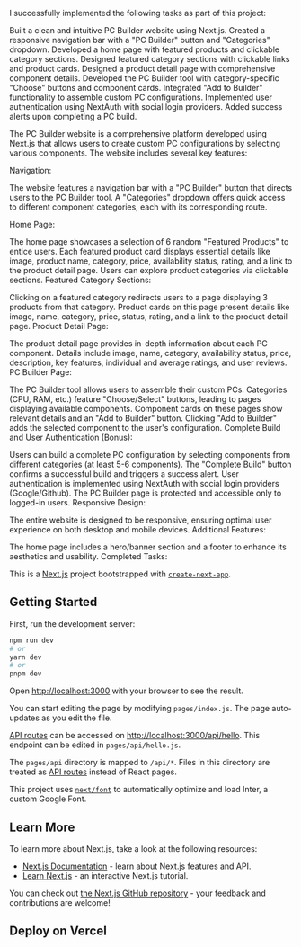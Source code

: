 I successfully implemented the following tasks as part of this project:

Built a clean and intuitive PC Builder website using Next.js.
Created a responsive navigation bar with a "PC Builder" button and "Categories" dropdown.
Developed a home page with featured products and clickable category sections.
Designed featured category sections with clickable links and product cards.
Designed a product detail page with comprehensive component details.
Developed the PC Builder tool with category-specific "Choose" buttons and component cards.
Integrated "Add to Builder" functionality to assemble custom PC configurations.
Implemented user authentication using NextAuth with social login providers.
Added success alerts upon completing a PC build.


The PC Builder website is a comprehensive platform developed using Next.js that allows users to create custom PC configurations by selecting various components. The website includes several key features:

Navigation:

The website features a navigation bar with a "PC Builder" button that directs users to the PC Builder tool.
A "Categories" dropdown offers quick access to different component categories, each with its corresponding route.

Home Page:

The home page showcases a selection of 6 random "Featured Products" to entice users.
Each featured product card displays essential details like image, product name, category, price, availability status, rating, and a link to the product detail page.
Users can explore product categories via clickable sections.
Featured Category Sections:

Clicking on a featured category redirects users to a page displaying 3 products from that category.
Product cards on this page present details like image, name, category, price, status, rating, and a link to the product detail page.
Product Detail Page:

The product detail page provides in-depth information about each PC component.
Details include image, name, category, availability status, price, description, key features, individual and average ratings, and user reviews.
PC Builder Page:

The PC Builder tool allows users to assemble their custom PCs.
Categories (CPU, RAM, etc.) feature "Choose/Select" buttons, leading to pages displaying available components.
Component cards on these pages show relevant details and an "Add to Builder" button.
Clicking "Add to Builder" adds the selected component to the user's configuration.
Complete Build and User Authentication (Bonus):

Users can build a complete PC configuration by selecting components from different categories (at least 5-6 components).
The "Complete Build" button confirms a successful build and triggers a success alert.
User authentication is implemented using NextAuth with social login providers (Google/Github).
The PC Builder page is protected and accessible only to logged-in users.
Responsive Design:

The entire website is designed to be responsive, ensuring optimal user experience on both desktop and mobile devices.
Additional Features:

The home page includes a hero/banner section and a footer to enhance its aesthetics and usability.
Completed Tasks:

This is a [Next.js](https://nextjs.org/) project bootstrapped with [`create-next-app`](https://github.com/vercel/next.js/tree/canary/packages/create-next-app).

## Getting Started

First, run the development server:

```bash
npm run dev
# or
yarn dev
# or
pnpm dev
```

Open [http://localhost:3000](http://localhost:3000) with your browser to see the result.

You can start editing the page by modifying `pages/index.js`. The page auto-updates as you edit the file.

[API routes](https://nextjs.org/docs/api-routes/introduction) can be accessed on [http://localhost:3000/api/hello](http://localhost:3000/api/hello). This endpoint can be edited in `pages/api/hello.js`.

The `pages/api` directory is mapped to `/api/*`. Files in this directory are treated as [API routes](https://nextjs.org/docs/api-routes/introduction) instead of React pages.

This project uses [`next/font`](https://nextjs.org/docs/basic-features/font-optimization) to automatically optimize and load Inter, a custom Google Font.

## Learn More

To learn more about Next.js, take a look at the following resources:

- [Next.js Documentation](https://nextjs.org/docs) - learn about Next.js features and API.
- [Learn Next.js](https://nextjs.org/learn) - an interactive Next.js tutorial.

You can check out [the Next.js GitHub repository](https://github.com/vercel/next.js/) - your feedback and contributions are welcome!

## Deploy on Vercel



